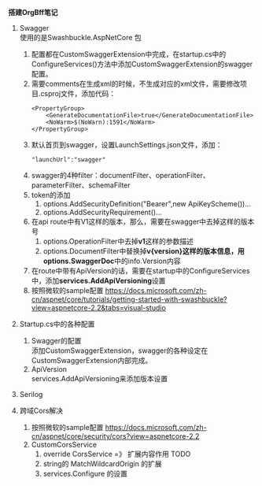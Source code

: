 **搭建OrgBff笔记**

1. Swagger<br/>
   使用的是Swashbuckle.AspNetCore 包<br/>
    1. 配置都在CustomSwaggerExtension中完成，在startup.cs中的ConfigureServices()方法中添加CustomSwaggerExtension的swagger配置。
    2. 需要comments在生成xml的时候，不生成对应的xml文件，需要修改项目.csproj文件，添加代码：
        ```
        <PropertyGroup>
            <GenerateDocumentationFile>true</GenerateDocumentationFile>
            <NoWarm>$(NoWarn):1591</NoWarm>
        </PropertyGroup>
        ```
    3. 默认首页到swagger，设置LaunchSettings.json文件，添加：
        ```
        "launchUrl":"swagger"
        ```
    4. swagger的4种filter：documentFilter、operationFilter、parameterFilter、schemaFilter
    5. token的添加
        1. options.AddSecurityDefinition("Bearer",new ApiKeyScheme())...
        2. options.AddSecurityRequirement()...
    6. 在api route中有V1这样的版本，那么，需要在swagger中去掉这样的版本号
       1. options.OperationFilter中去掉**v1**这样的参数描述
       2. options.DocumentFilter中替换掉**v{version}**这样的版本信息，用**options.SwaggerDoc**中的info.Version内容
    7. 在route中带有ApiVersion的话，需要在startup中的ConfigureServices中，添加**services.AddApiVersioning**设置
    8. 按照微软的sample配置 https://docs.microsoft.com/zh-cn/aspnet/core/tutorials/getting-started-with-swashbuckle?view=aspnetcore-2.2&tabs=visual-studio

2. Startup.cs中的各种配置
    1. Swagger的配置<br/>
        添加CustomSwaggerExtension，swagger的各种设定在CustomSwaggerExtension内部完成。
    2. ApiVersion<br/>
        services.AddApiVersioning来添加版本设置

3. Serilog<br/>
4. 跨域Cors解决
   1. 按照微软的sample配置 https://docs.microsoft.com/zh-cn/aspnet/core/security/cors?view=aspnetcore-2.2 
   2. CustomCorsService
      1. override CorsService =》 扩展内容作用 TODO
      2. string的 MatchWildcardOrigin 的扩展
      3. services.Configure<MvcOptions> 的设置